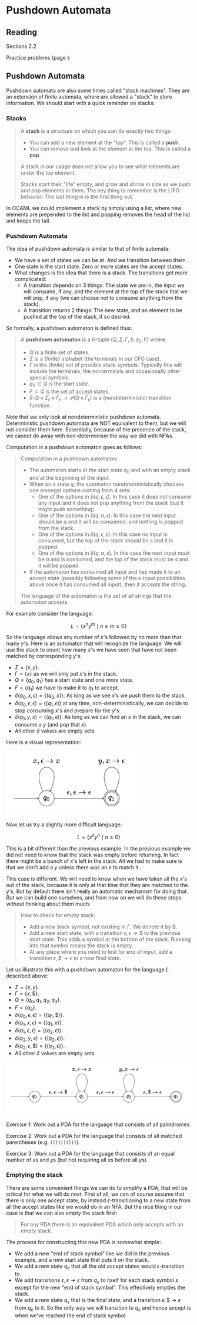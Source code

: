 # Pushdown Automata

## Reading

Sections 2.2

Practice problems (page ):

## Pushdown Automata

Pushdown automata are also some times called "stack machines". They are an extension of finite automata, where are allowed a "stack" to store information. We should start with a quick reminder on stacks:

### Stacks

> A **stack** is a structure on which you can do exactly two things:
>
> - You can add a new element at the "top". This is called a **push**.
> - You can remove and look at the element at the top. This is called a **pop**.
>
> A stack in our usage does not allow you to see what elements are under the top element.
>
> Stacks start their "life" empty, and grow and shrink in size as we push and pop elements in them. The key thing to remember is the LIFO behavior: The last thing in is the first thing out.

In OCAML we could implement a stack by simply using a list, where new elements are prepended to the list and popping removes the head of the list and keeps the tail.

### Pushdown Automata

The idea of pushdown automata is similar to that of finite automata:

- We have a set of states we can be at. And we transition between them.
- One state is the start state. Zero or more states are the accept states.
- What changes is the idea that there is a stack. The transitions get more complicated:
    - A transition depends on 3 things: The state we are in, the input we will consume, if any, and the element at the top of the stack that we will pop, if any (we can choose not to consume anything from the stack).
    - A transition returns 2 things: The new state, and an element to be pushed at the top of the stack, if so desired.

So formally, a pushdown automaton is defined thus:

> A **pushdown automaton** is a 6-tuple $(Q,\Sigma,\Gamma, \delta, q_0, F)$ where:
>
> - $Q$ is a finite set of states.
> - $\Sigma$ is a (finite) alphabet (the terminals in our CFG case).
> - $\Gamma$ is the (finite) set of possible stack symbols. Typically this will include the terminals, the nonterminals and occasionally other special symbols.
> - $q_0\in Q$ is the start state.
> - $F\subset Q$ is the set of accept states.
> - $\delta\colon Q\times\Sigma_\epsilon \times \Gamma_\epsilon \to \mathcal{P}\left(Q\times\Gamma_\epsilon\right)$ is a (nondeterministic) transition function.

Note that we only look at nondeterministic pushdown automata. Deterministic pushdown automata are NOT equivalent to them, but we will not consider them here. Essentially, because of the presence of the stack, we cannot do away with non-determinism the way we did with NFAs.

Computation in a pushdown automaton goes as follows:

> Computation in a pushdown automaton:
>
> - The automaton starts at the start state $q_0$ and with an empty stack and at the beginning of the input.
> - When on a state $q$, the automaton nondeterministically chooses one amongst options coming from 4 sets:
>     - One of the options in $\delta(q, \epsilon, \epsilon)$. In this case it does not consume any input and it does not pop anything from the stack (but it might push something).
>     - One of the options in $\delta(q, a, \epsilon)$. In this case the next input should be $a$ and it will be consumed, and nothing is popped from the stack.
>     - One of the options in $\delta(q, \epsilon, s)$. In this case no input is consumed, but the top of the stack should be $s$ and it is popped.
>     - One of the options in $\delta(q, a, s)$. In this case the next input must be $a$ and is consumed, and the top of the stack must be $s$ and it will be popped.
> - If the automaton has consumed all input and has made it to an accept state (possibly following some of the $\epsilon$-input possibilities above once it has consumed all input), then it accepts the string.
>
> The language of the automaton is the set of all strings that the automaton accepts.

For example consider the language:

$$L = \left\{ x^ny^m \mid n \geq m \geq 0 \right\}$$

So the language allows any number of $x$'s followed by no more than that many $y$'s. Here is an automaton that will recognize the language. We will use the stack to count how many $x$'s we have seen that have not been matched by corresponding $y$'s.

- $\Sigma=\{ x, y \}$.
- $\Gamma = \{ x \}$ as we will only put $x$'s in the stack.
- $Q = \{ q_0,q_1 \}$ has a start state and one more state.
- $F = \{ q_1 \}$ we have to make it to $q_1$ to accept.
- $\delta(q_0, x, \epsilon) = \left\{(q_0, x)\right\}$. As long as we see $x$'s we push them to the stack.
- $\delta(q_0, \epsilon, \epsilon) = \left\{(q_1, \epsilon)\right\}$ at any time, non-deterministically, we can decide to stop consuming $x$'s and prepare for the $y$'s.
- $\delta(q_1, y, x) = \left\{(q_1, \epsilon)\right\}$. As long as we can find an $x$ in the stack, we can consume a $y$ (and pop that $x$).
- All other $\delta$ values are empty sets.

Here is a visual representation:

![A simple pushdown automaton](images/pushdown1.png)

Now let us try a slightly more difficult language:

$$L = \left\{ x^ny^n \mid n \geq 0 \right\}$$

This is a bit different than the previous example. In the previous example we did not need to know that the stack was empty before returning. In fact there might be a bunch of $x$'s left in the stack. All we had to make sure is that we don't add a $y$ unless there was an $x$ to match it.

This case is different. We will need to know when we have taken all the $x$'s out of the stack, because it is only at that time that they are matched to the $y$'s. But by default there isn't really an automatic mechanism for doing that. But we can build one ourselves, and from now on we will do these steps without thinking about them much:

> How to check for empty stack:
>
> - Add a new stack symbol, not existing in $\Gamma$. We denote it by $\$$.
> - Add a new start state, with a transition $\epsilon,\epsilon\to\$$ to the previous start state. This adds a symbol at the bottom of the stack. Running into that symbol means the stack is empty.
> - At any place where you need to test for end of input, add a transition $\epsilon,\$\to \epsilon$ to a new final state.

Let us illustrate this with a pushdown automaton for the language $L$ described above:

- $\Sigma=\{ x, y \}$.
- $\Gamma = \{ x, \$ \}$.
- $Q = \{ q_0, q_1, q_2, q_3 \}$.
- $F = \{ q_3 \}$.
- $\delta(q_0, \epsilon, \epsilon) = \left\{(q_1, \$)\right\}$.
- $\delta(q_1, x, \epsilon) = \left\{(q_1, x)\right\}$.
- $\delta(q_1, \epsilon, \epsilon) = \left\{(q_2, \epsilon)\right\}$.
- $\delta(q_2, y, x) = \left\{(q_2, \epsilon)\right\}$.
- $\delta(q_2, \epsilon, \$) = \left\{(q_3, \epsilon)\right\}$.
- All other $\delta$ values are empty sets.

![Matching $x$'s to $y$'s](images/pushdown2.png)

Exercise 1: Work out a PDA for the language that consists of all palindromes.

Exercise 2: Work out a PDA for the language that consists of all matched parentheses (e.g. `(()(()()))`).

Exercise 3: Work out a PDA for the language that consists of an equal number of $x$s and $y$s (but not requiring all $x$s before all $y$s).

### Emptying the stack

There are some convenient things we can do to simplify a PDA, that will be critical for what we will do next. First of all, we can of course assume that there is only one accept state, by instead $\epsilon$-transitioning to a new state from all the accept states like we would do in an NFA. But the nice thing in our case is that we can also empty the stack first:

> For any PDA there is an equivalent PDA which only accepts with an empty stack.

The process for constructing this new PDA is somewhat simple:

- We add a new "end of stack symbol" like we did in the previous example, and a new start state that puts it on the stack.
- We add a new state $q_e$ that all the old accept states would $\epsilon$-transition to.
- We add transitions $\epsilon,s\to\epsilon$ from $q_e$ to itself for each stack symbol $s$ except for the new "end of stack symbol". This effectively empties the stack.
- We add a new state $q_s$ that is the final state, and a transition $\epsilon,\$\to\epsilon$ from $q_e$ to it. So the only way we will transition to $q_s$ and hence accept is when we've reached the end of stack symbol.
